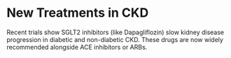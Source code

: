 # New Treatments in CKD
Recent trials show SGLT2 inhibitors (like Dapagliflozin) slow kidney disease progression in diabetic and non-diabetic CKD.
These drugs are now widely recommended alongside ACE inhibitors or ARBs.
